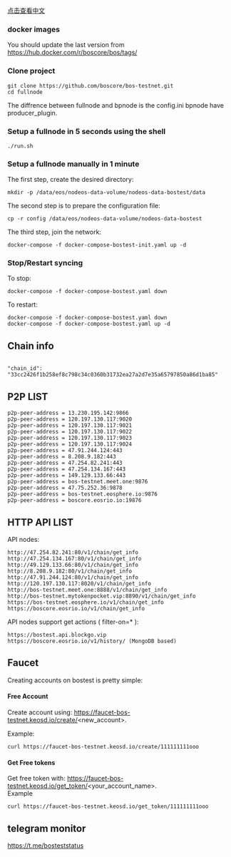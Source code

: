
[点击查看中文](README_CN.md)

### docker images 
You should update the last version from https://hub.docker.com/r/boscore/bos/tags/

### Clone project

```
git clone https://github.com/boscore/bos-testnet.git
cd fullnode
```
The diffrence between fullnode and bpnode is the config.ini bpnode have producer_plugin.
### Setup a fullnode in 5 seconds using the shell

```
./run.sh
```

### Setup a fullnode manually in 1 minute

The first step, create the desired directory:

```
mkdir -p /data/eos/nodeos-data-volume/nodeos-data-bostest/data
```

The second step is to prepare the configuration file:

```
cp -r config /data/eos/nodeos-data-volume/nodeos-data-bostest
```

The third step, join the network:

```
docker-compose -f docker-compose-bostest-init.yaml up -d
```

### Stop/Restart syncing

To stop:

```
docker-compose -f docker-compose-bostest.yaml down
```

To restart:

```
docker-compose -f docker-compose-bostest.yaml down
docker-compose -f docker-compose-bostest.yaml up -d
```

## Chain info

```

"chain_id": "33cc2426f1b258ef8c798c34c0360b31732ea27a2d7e35a65797850a86d1ba85"

```

## P2P LIST

```
p2p-peer-address = 13.230.195.142:9866
p2p-peer-address = 120.197.130.117:9020
p2p-peer-address = 120.197.130.117:9021
p2p-peer-address = 120.197.130.117:9022
p2p-peer-address = 120.197.130.117:9023
p2p-peer-address = 120.197.130.117:9024
p2p-peer-address = 47.91.244.124:443
p2p-peer-address = 8.208.9.182:443
p2p-peer-address = 47.254.82.241:443
p2p-peer-address = 47.254.134.167:443
p2p-peer-address = 149.129.133.66:443
p2p-peer-address = bos-testnet.meet.one:9876
p2p-peer-address = 47.75.252.36:9878
p2p-peer-address = bos-testnet.eosphere.io:9876
p2p-peer-address = boscore.eosrio.io:19876
```


## HTTP API LIST

API nodes:
```
http://47.254.82.241:80/v1/chain/get_info 
http://47.254.134.167:80/v1/chain/get_info 
http://49.129.133.66:80/v1/chain/get_info 
http://8.208.9.182:80/v1/chain/get_info 
http://47.91.244.124:80/v1/chain/get_info 
http://120.197.130.117:8020/v1/chain/get_info
http://bos-testnet.meet.one:8888/v1/chain/get_info
http://bos-testnet.mytokenpocket.vip:8890/v1/chain/get_info
https://bos-testnet.eosphere.io/v1/chain/get_info
https://boscore.eosrio.io/v1/chain/get_info
```

API nodes support get actions ( filter-on=* ):
```
https://bostest.api.blockgo.vip
https://boscore.eosrio.io/v1/history/ (MongoDB based)
```

## Faucet

Creating accounts on bostest is pretty simple:

#### Free Account
Create account using: https://faucet-bos-testnet.keosd.io/create/<new_account>.


Example:
```
curl https://faucet-bos-testnet.keosd.io/create/111111111ooo
```


#### Get Free tokens
Get free token with: https://faucet-bos-testnet.keosd.io/get_token/<your_account_name>.  
Example
```
curl https://faucet-bos-testnet.keosd.io/get_token/111111111ooo
```


## telegram monitor 
https://t.me/bosteststatus 

